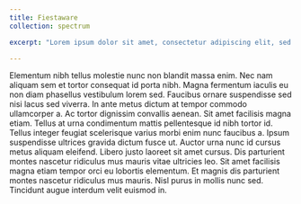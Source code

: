 ```yaml
---
title: Fiestaware
collection: spectrum

excerpt: "Lorem ipsum dolor sit amet, consectetur adipiscing elit, sed do eiusmod tempor incididunt ut labore et dolore magna aliqua. Sed cras ornare arcu dui. Feugiat in ante metus dictum at tempor commodo. Purus sit amet volutpat consequat. Risus quis varius quam quisque id diam."

---
```


Elementum nibh tellus molestie nunc non blandit massa enim. Nec nam aliquam sem et tortor consequat id porta nibh. Magna fermentum iaculis eu non diam phasellus vestibulum lorem sed. Faucibus ornare suspendisse sed nisi lacus sed viverra. In ante metus dictum at tempor commodo ullamcorper a. Ac tortor dignissim convallis aenean. Sit amet facilisis magna etiam. Tellus at urna condimentum mattis pellentesque id nibh tortor id. Tellus integer feugiat scelerisque varius morbi enim nunc faucibus a. Ipsum suspendisse ultrices gravida dictum fusce ut. Auctor urna nunc id cursus metus aliquam eleifend. Libero justo laoreet sit amet cursus. Dis parturient montes nascetur ridiculus mus mauris vitae ultricies leo. Sit amet facilisis magna etiam tempor orci eu lobortis elementum. Et magnis dis parturient montes nascetur ridiculus mus mauris. Nisl purus in mollis nunc sed. Tincidunt augue interdum velit euismod in.
